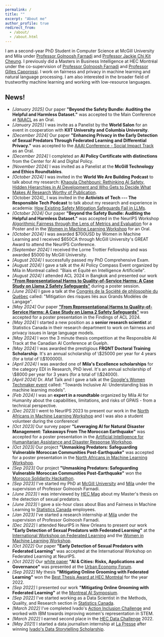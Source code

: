 ```yaml
---
permalink: /
title: ""
excerpt: "About me"
author_profile: true
redirect_from:
  - /about/
  - /about.html
---
```

I am a second-year PhD Student in Computer Science at McGill University and Mila under [Professor Golnoosh Farnadi](https://gfarnadi.github.io/) and [Professor Jackie Chi Kit Cheung](https://www.cs.mcgill.ca/~jcheung/). I previously did a Masters in Business Intelligence at HEC Montréal under the co-supervision of [Professor Golnoosh Farnadi](https://gfarnadi.github.io/) and [Professor Gilles Caporossi](https://www.hec.ca/en/profs/gilles.caporossi.html). 
I work on fairness and privacy in machine learning and natural language processing. I am also interested in the broader field of trustworthy machine learning and working with low-resource languages.




News!
------
*  _[January 2025]_ Our paper **"Beyond the Safety Bundle: Auditing the Helpful and Harmless Dataset."** was accepted to the Main Conference at [NAACL](https://2025.naacl.org/) as an Oral.
*  _[January 2025]_ I was invite as a Panelist by the **World Salon** for an event in cooperation with **KIIT University and Columbia University**.
*  _[December 2024]_ Our paper **"Enhancing Privacy in the Early Detection of Sexual Predators Through Federated Learning and Differential Privacy."** was accepted to the [AAAI Conference - Social Impact Track](https://aaai.org/conference/aaai/aaai-25/aisi-call/) as an Oral.
*   _[December 2024]_ I completed an **AI Policy Certificate with distinctions** from the Center for AI and Digital Policy.
*   _[November 2024]_ I was invited as a Panelist at the **McGill Technology and Ethics Roundtables**.
*   _[October 2024]_ I was invited in the **World We Are Building Podcast** to talk about my research: [Khaoula Chehbouni: Rethinking AI Safety, Hidden Hierarchies in AI Development and Who Gets to Decide What Makes AI Research Worthy of Publication](https://open.spotify.com/episode/3lBNgVduAaLujMpGQQeEOb).
*   [October 2024]_ I was invited in the **Activists of Tech --- The Responsible Tech Podcast** to talk about my research and experience in academia: [How Existing Safety Mitigation Safeguards Fail in LLMs](https://open.spotify.com/episode/2JstMyarNsxViuj9buux63).
*  _[October 2024]_ Our paper **"Beyond the Safety Bundle: Auditing the Helpful and Harmless Dataset."** was accepted in the NeurIPS Workshop [Algorithmic Fairness through the Lens of Metrics and Evaluation](https://www.afciworkshop.org/) for a Poster and in the [Women in Machine Learning Workshop](https://sites.google.com/wimlworkshop.org/wiml-2024/call-for-participation?authuser=0) for an Oral.
*  _[October 2024]_ I was awarded $700USD by Women in Machine Learning and I received $650CA through McGill University's GREAT Award to attend the NeurIPS Conference.
*  _[September 2024]_ I received the Lorne Trottier Fellowship and was awarded $5000 by McGill University. 
*  _[August 2024]_ I successfully passed my PhD Comprehensive Exam.
*  _[August 2024]_ I gave a talk at the AI Policy Compass Event organized by Mila in Montreal called: "Biais et Équité en Intelligence Artificielle".
*  _[August 2024]_ I attended ACL 2024 in Bangkok and presented our work [**"From Representational Harms to Quality-of-Service Harms: A Case Study on Llama 2 Safety Safeguards"**](https://aclanthology.org/2024.findings-acl.927/) during a poster session. 
*  _[June 2024]_ I gave a talk at the [Congrès de la Société de philosophie du Québec](https://frq.gouv.qc.ca/evenement/chatgpt-et-lethique-reflexions-autour-des-grands-modeles-de-langage-llm-et-autres-algorithmes-de-generation/) called: "Mitigation des risques liés aux Grands Modèles de Langage".
*  _[May 2024]_ Our paper [**"From Representational Harms to Quality-of-Service Harms: A Case Study on Llama 2 Safety Safeguards"**](https://aclanthology.org/2024.findings-acl.927/) was accepted for a poster presentation in the Findings of ACL 2024. 
* _[May 2024]_ I started a new position as a **senior research scientist** at Statistics Canada in their research department to work on fairness and privacy issues in large language models.
* _[May 2024]_ I won the 3 minute thesis competition at the Responsible AI Track at the Canadian AI Conference at Guelph. 
* _[May 2024]_ I was awarded the prestigious **FRQNT Doctoral Training Scholarship**. It's an annual scholarship of \\$25000 per year for 4 years (for a total of \\$100000).
* _[April 2024]_ I was awarded one of **Mila's Excellence scholarships** for the category EDI in Research, PhD level. It's an annual scholarship of \\$8000 per year for 3 years (for a total of \\$24000).
*  _[April 2024]_ Dr. Afaf Taïk and I gave a talk at the [Google's Women Techmaker event](https://wtmmontreal.com/speakers/) called: "Towards Inclusive AI: Understanding bias in machine learning models".
*  _[Feb 2024]_ I was an **expert in a roundtable** organized by Mila AI for Humanity about the capabilities, limitations, and risks of GPAIS - from a technical perspective.
*  _[Dec 2023]_ I went to NeurIPS 2023 to present our work in the [North Africans in Machine Learning Workshop](https://sites.google.com/view/northafricansinml) and I was also a student volunteer during the conference!
* _[Oct 2023]_ Our survey paper **"Leveraging AI for Natural Disaster Management: Takeaways From The Moroccan Earthquake"**  was accepted for a poster presentation in the [Artificial Intelligence for Humanitarian Assistance and Disaster Response Workshop](https://www.hadr.ai/).
* _[Oct 2023]_ Our project **"Unmasking Predators: Safeguarding Vulnerable Moroccan Communities Post-Earthquake"**  was accepted for a poster presentation in the [North Africans in Machine Learning Workshop](https://sites.google.com/view/northafricansinml).
* _[Sep 2023]_ Our project **"Unmasking Predators: Safeguarding Vulnerable Moroccan Communities Post-Earthquake"**  won the [Morocco Solidarity Hackathon](https://morocco-solidarity-hackathon.io/).
* _[Sep 2023]_ I've started my PhD at [McGill University](https://www.mcgill.ca/) and [Mila](https://mila.quebec/en/) under the supervision of Professor Golnoosh Farnadi.
* _[June 2023]_ I was interviewed by [HEC Mag]([https://mag.hec.ca/](https://mag.hec.ca/khaoula-chehbouni-demasquer-les-predateurs-sexuels)) about my Master's thesis on the detection of sexual predators. 
* _[June 2023]_ I gave a six-hour class about Bias and Fairness in Machine Learning to [Statistics Canada](https://www.statcan.gc.ca/en/start) employees.
* _[Jan 2023]_ I've started a research internship at [Mila](https://mila.quebec/en/) under the supervision of Professor Golnoosh Farnadi.
* _[Dec 2022]_ I attended NeurIPS in New Orleans to present our work **"Early Detection of Sexual Predators with Federated Learning"** at the [International Workshop on Federated Learning](https://federated-learning.org/fl-neurips-2022/) and the [Women in Machine Learning Workshop](https://sites.google.com/view/wiml2022/).
* _[Oct 2022]_ Our paper **"Early Detection of Sexual Predators with Federated Learning"** was accepted at the International Workshop on Federated Learning at NeurIPS.
* _[Oct 2022]_ Our [white paper](https://unhabitat.org/ai-cities-risks-applications-and-governance) **"AI & Cities: Risks, Applications and Governance"** was presented at the [Urban Economy Forum](https://www.ueforum.org/uef4).
* _[Sep 2022]_ My thesis **"Mitigating Online Grooming with Federated Learning"** won the [Best Thesis Award at HEC Montréal](https://www.hec.ca/en/news/2023/khaoula-chehbouni-wins-2022-award-for-best-masters-thesis.html#:~:text=Khaoula%20Chehbouni%2C%20a%20graduate%20of,Gilles%20Caporossi%20and%20Golnoosh%20Farnadi.) for the year 2022.
* _[Sep 2022]_ I presented our work **"Mitigating Online Grooming with Federated Learning"** at the [Montreal AI Symposium](http://montrealaisymposium.com/). 
* _[Sep 2022]_ I've started working as a Data Scientist in the Methods, Quality, and Research section in [Statistics Canada](https://www.statcan.gc.ca/en/start).
* _[March 2022]_ I've completed Ivado's [Action Inclusion Challenge](https://ivado.ca/en/action-inclusion-challenge/) and worked with IBM towards improving women's representation in STEM.
* _[March 2022]_ I earned second place in the [HEC Data Challenge](https://en.csdschec.com/hecdatachallenge) 2022.
* _[May 2021]_ I started a data journalism internship at [La Presse](https://www.lapresse.ca/) after winning [Ivado's Data Storytelling Scholarship](https://ivado.ca/bourses-et-subventions/bourses-de-stage-des-donnees-pour-raconter/).
  
<!-- * _[June 2021]_ I'll be joining **NUS MComp (AI specialization)** program in August 2021. -->
<!-- * _[June 2021]_ Our paper **"Learning-Based Simultaneous Detection and Characterization of Time Delay Attack in Cyber-Physical Systems"** is now available online at IEEE Explore. [\[link\]](https://ieeexplore.ieee.org/document/9352977){:target="_blank"} [\[pdf\]](http://prakharg24.github.io/files/learning_cps.pdf){:target="_blank"} -->
<!-- * _[Oct 2020]_ We have updated the latest version of our work on Time Series Analysis in High Frequency Trading. Checkout the paper on [arxiv](https://arxiv.org/abs/1809.01506){:target="_blank"}. -->
<!-- * _[Sep 2020]_ We have updated the latest version of our work on Zero-shot Abstractive Summarization for Conversations. Checkout the paper on [arxiv](https://arxiv.org/abs/1902.01615){:target="_blank"}. -->
